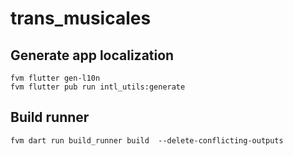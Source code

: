 # trans_musicales

## Generate app localization
```shell
fvm flutter gen-l10n
fvm flutter pub run intl_utils:generate 
```
## Build runner
```shell
fvm dart run build_runner build  --delete-conflicting-outputs
```